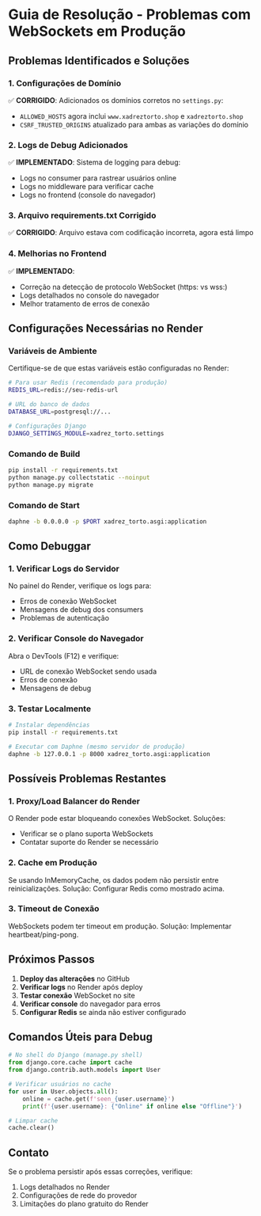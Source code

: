 # Guia de Resolução - Problemas com WebSockets em Produção

## Problemas Identificados e Soluções

### 1. Configurações de Domínio
✅ **CORRIGIDO**: Adicionados os domínios corretos no `settings.py`:
- `ALLOWED_HOSTS` agora inclui `www.xadreztorto.shop` e `xadreztorto.shop`
- `CSRF_TRUSTED_ORIGINS` atualizado para ambas as variações do domínio

### 2. Logs de Debug Adicionados
✅ **IMPLEMENTADO**: Sistema de logging para debug:
- Logs no consumer para rastrear usuários online
- Logs no middleware para verificar cache
- Logs no frontend (console do navegador)

### 3. Arquivo requirements.txt Corrigido
✅ **CORRIGIDO**: Arquivo estava com codificação incorreta, agora está limpo

### 4. Melhorias no Frontend
✅ **IMPLEMENTADO**: 
- Correção na detecção de protocolo WebSocket (https: vs wss:)
- Logs detalhados no console do navegador
- Melhor tratamento de erros de conexão

## Configurações Necessárias no Render

### Variáveis de Ambiente
Certifique-se de que estas variáveis estão configuradas no Render:

```bash
# Para usar Redis (recomendado para produção)
REDIS_URL=redis://seu-redis-url

# URL do banco de dados
DATABASE_URL=postgresql://...

# Configurações Django
DJANGO_SETTINGS_MODULE=xadrez_torto.settings
```

### Comando de Build
```bash
pip install -r requirements.txt
python manage.py collectstatic --noinput
python manage.py migrate
```

### Comando de Start
```bash
daphne -b 0.0.0.0 -p $PORT xadrez_torto.asgi:application
```

## Como Debuggar

### 1. Verificar Logs do Servidor
No painel do Render, verifique os logs para:
- Erros de conexão WebSocket
- Mensagens de debug dos consumers
- Problemas de autenticação

### 2. Verificar Console do Navegador
Abra o DevTools (F12) e verifique:
- URL de conexão WebSocket sendo usada
- Erros de conexão
- Mensagens de debug

### 3. Testar Localmente
```bash
# Instalar dependências
pip install -r requirements.txt

# Executar com Daphne (mesmo servidor de produção)
daphne -b 127.0.0.1 -p 8000 xadrez_torto.asgi:application
```

## Possíveis Problemas Restantes

### 1. Proxy/Load Balancer do Render
O Render pode estar bloqueando conexões WebSocket. Soluções:
- Verificar se o plano suporta WebSockets
- Contatar suporte do Render se necessário

### 2. Cache em Produção
Se usando InMemoryCache, os dados podem não persistir entre reinicializações.
Solução: Configurar Redis como mostrado acima.

### 3. Timeout de Conexão
WebSockets podem ter timeout em produção.
Solução: Implementar heartbeat/ping-pong.

## Próximos Passos

1. **Deploy das alterações** no GitHub
2. **Verificar logs** no Render após deploy
3. **Testar conexão** WebSocket no site
4. **Verificar console** do navegador para erros
5. **Configurar Redis** se ainda não estiver configurado

## Comandos Úteis para Debug

```python
# No shell do Django (manage.py shell)
from django.core.cache import cache
from django.contrib.auth.models import User

# Verificar usuários no cache
for user in User.objects.all():
    online = cache.get(f'seen_{user.username}')
    print(f'{user.username}: {"Online" if online else "Offline"}')

# Limpar cache
cache.clear()
```

## Contato
Se o problema persistir após essas correções, verifique:
1. Logs detalhados no Render
2. Configurações de rede do provedor
3. Limitações do plano gratuito do Render